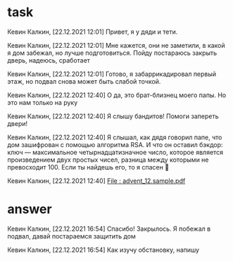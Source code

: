 # task
Кевин Калкин, [22.12.2021 12:01]
Привет, я у дяди и тети.

Кевин Калкин, [22.12.2021 12:01]
Мне кажется, они не заметили, в какой я дом забежал, но лучше подготовиться. Пойду постараюсь закрыть дверь, надеюсь, сработает

Кевин Калкин, [22.12.2021 12:01]
Готово, я забаррикадировал первый этаж, но подвал снова может быть слабой точкой.

Кевин Калкин, [22.12.2021 12:40]
О да, это брат-близнец моего папы. Но это нам только на руку

Кевин Калкин, [22.12.2021 12:40]
Я слышу бандитов! Помоги запереть двери!

Кевин Калкин, [22.12.2021 12:40]
Я слышал, как дядя говорил папе, что дом зашифрован с помощью алгоритма RSA. И что он оставил бэкдор: ключ — максимальное четырнадцатизначное число, которое является произведением двух простых чисел, разница между которыми не превосходит 100. Если ты найдешь его, то я спасен 🥺

Кевин Калкин, [22.12.2021 12:40]
[ File : advent_12.sample.pdf ](doc/advent_12.sample.pdf)


# answer

Кевин Калкин, [22.12.2021 16:54]
Спасибо! Закрылось. Я побежал в подвал, давай постараемся защитить дом

Кевин Калкин, [22.12.2021 16:54]
Как изучу обстановку, напишу